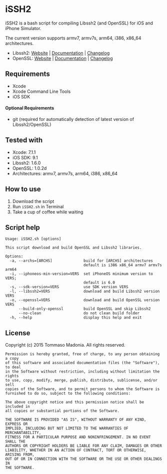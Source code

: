 # iSSH2

iSSH2 is a bash script for compiling Libssh2 (and OpenSSL) for iOS and iPhone Simulator.

The current version supports armv7, armv7s, arm64, i386, x86_64 architectures.

- Libssh2: [Website](http://www.libssh2.org) | [Documentation](http://www.libssh2.org/docs.html) | [Changelog](http://www.libssh2.org/changes.html)
- OpenSSL: [Website](http://www.openssl.org) | [Documentation](http://www.openssl.org/docs/) | [Changelog](http://www.openssl.org/news/)

## Requirements

- Xcode
- Xcode Command Line Tools
- iOS SDK

#### Optional Requirements

- git (required for automatically detection of latest version of Libssh2/OpenSSL)

## Tested with

- Xcode: 7.1.1
- iOS SDK: 9.1
- Libssh2: 1.6.0
- OpenSSL: 1.0.2d
- Architectures: armv7, armv7s, arm64, i386, x86_64

## How to use

1. Download the script
2. Run `iSSH2.sh` in Terminal
3. Take a cup of coffee while waiting

## Script help

```
Usage: iSSH2.sh [options]

This script download and build OpenSSL and Libssh2 libraries.

Options:
  -a, --archs=[ARCHS]              build for [ARCHS] architectures
                                   default is i386 x86_64 armv7 armv7s arm64
  -i, --iphoneos-min-version=VERS  set iPhoneOS minimum version to VERS;
                                   default is 6.0
  -s, --sdk-version=VERS           use SDK version VERS
  -l, --libssh2=VERS               download and build Libssh2 version VERS
  -o, --openssl=VERS               download and build OpenSSL version VERS
      --build-only-openssl         build OpenSSL and skip Libssh2
      --no-clean                   do not clean build folder
  -h, --help                       display this help and exit
```

## License

Copyright (c) 2015 Tommaso Madonia. All rights reserved.

```
Permission is hereby granted, free of charge, to any person obtaining a copy
of this software and associated documentation files (the "Software"), to deal
in the Software without restriction, including without limitation the rights
to use, copy, modify, merge, publish, distribute, sublicense, and/or sell
copies of the Software, and to permit persons to whom the Software is
furnished to do so, subject to the following conditions:

The above copyright notice and this permission notice shall be included in
all copies or substantial portions of the Software.

THE SOFTWARE IS PROVIDED "AS IS", WITHOUT WARRANTY OF ANY KIND, EXPRESS OR
IMPLIED, INCLUDING BUT NOT LIMITED TO THE WARRANTIES OF MERCHANTABILITY,
FITNESS FOR A PARTICULAR PURPOSE AND NONINFRINGEMENT. IN NO EVENT SHALL THE
AUTHORS OR COPYRIGHT HOLDERS BE LIABLE FOR ANY CLAIM, DAMAGES OR OTHER
LIABILITY, WHETHER IN AN ACTION OF CONTRACT, TORT OR OTHERWISE, ARISING FROM,
OUT OF OR IN CONNECTION WITH THE SOFTWARE OR THE USE OR OTHER DEALINGS IN
THE SOFTWARE.
```

